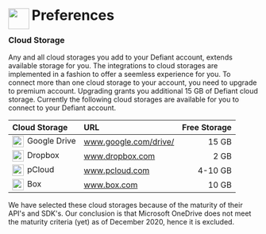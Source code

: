 
<h1>
	<img src="~/icon.svg" style="float: left; width: 42px; margin: 3px 5px 0 0;">
	Preferences
</h1>

### Cloud Storage
Any and all cloud storages you add to your Defiant account, extends available storage for you. The integrations to cloud storages are implemented in a fashion to offer a seemless experience for you.
To connect more than one cloud storage to your account, you need to upgrade to premium account. Upgrading grants you additional 15&nbsp;GB of Defiant cloud storage.
Currently the following cloud storages are available for you to connect to your Defiant account.

| Cloud Storage  | URL   | Free Storage  |
| :----- | :--- | ------------: |
| <img src="~/icons/icon-google-drive.png" style="float: left; width: 23px; margin: 0 7px 0 0;"> Google Drive | <a href="//www.google.com/drive/" target="_blank">www.google.com/drive/</a> | 15 GB |
| <img src="~/icons/icon-dropbox.png" style="float: left; width: 23px; margin: 0 7px 0 0;"> Dropbox | <a href="//www.dropbox.com" target="_blank">www.dropbox.com</a> | 2 GB |
| <img src="~/icons/icon-pcloud.png" style="float: left; width: 23px; margin: 0 7px 0 0;"> pCloud | <a href="//www.pcloud.com" target="_blank">www.pcloud.com</a> | 4-10 GB |
| <img src="~/icons/icon-box.png" style="float: left; width: 23px; margin: 0 7px 0 0;"> Box | <a href="//www.box.com" target="_blank">www.box.com</a> | 10 GB |

We have selected these cloud storages because of the maturity of their API's and SDK's. Our conclusion is that Microsoft OneDrive does not meet the maturity criteria (yet) as of December 2020, hence it is excluded.


